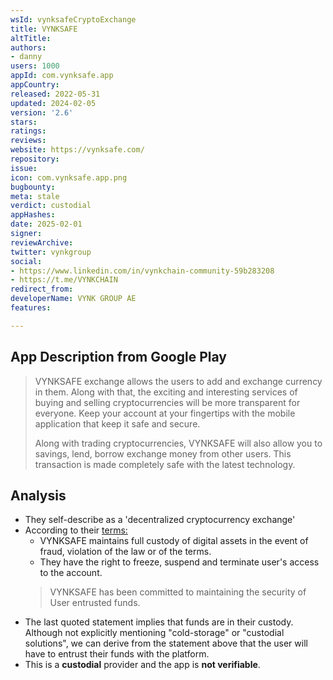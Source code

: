 ```yaml
---
wsId: vynksafeCryptoExchange
title: VYNKSAFE
altTitle: 
authors:
- danny
users: 1000
appId: com.vynksafe.app
appCountry: 
released: 2022-05-31
updated: 2024-02-05
version: '2.6'
stars: 
ratings: 
reviews: 
website: https://vynksafe.com/
repository: 
issue: 
icon: com.vynksafe.app.png
bugbounty: 
meta: stale
verdict: custodial
appHashes: 
date: 2025-02-01
signer: 
reviewArchive: 
twitter: vynkgroup
social:
- https://www.linkedin.com/in/vynkchain-community-59b283208
- https://t.me/VYNKCHAIN
redirect_from: 
developerName: VYNK GROUP AE
features: 

---
```


## App Description from Google Play

> VYNKSAFE exchange allows the users to add and exchange currency in them. Along with that, the exciting and interesting services of buying and selling cryptocurrencies will be more transparent for everyone. Keep your account at your fingertips with the mobile application that keep it safe and secure.
>
> Along with trading cryptocurrencies, VYNKSAFE will also allow you to savings, lend, borrow exchange money from other users. This transaction is made completely safe with the latest technology.

## Analysis

- They self-describe as a 'decentralized cryptocurrency exchange'
- According to their [terms:](https://vynksafe.com/terms)
  - VYNKSAFE maintains full custody of digital assets in the event of fraud, violation of the law or of the terms.
  - They have the right to freeze, suspend and terminate user's access to the account.
  > VYNKSAFE has been committed to maintaining the security of User entrusted funds. 
- The last quoted statement implies that funds are in their custody. Although not explicitly mentioning "cold-storage" or "custodial solutions", we can derive from the statement above that the user will have to entrust their funds with the platform.
- This is a **custodial** provider and the app is **not verifiable**.
